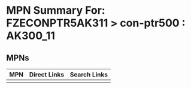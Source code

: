 



# MPN Summary For: FZECONPTR5AK311 > con-ptr500 : AK300_11

## MPNs
  

|MPN|Direct Links|Search Links|
| :--- | :--- | :--- |
||||
